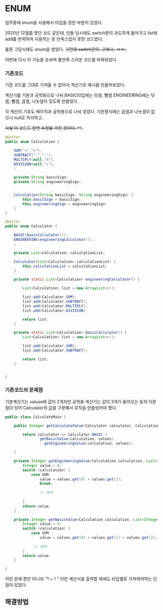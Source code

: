 # ENUM

업무중에  enum을 사용해서 타입을 정한 부분이 있었다. 

2020년 12월쯤 짰던 코드 같은데, 만들 당시에도 switch문이 과도하게 들어가고  list에 add를 반복하여 사용하는 등 만족스럽지 못한 코드였다.

물론 그당시에도 enum을 썼었다. ~~그런데 switch문이.. 2개나.. ㅠㅠ..~~



이번에 다시 이 기능을 손보며 불만족 스러운 코드를 바꿔보았다. 



### 기존코드

기존 코드를 그대로 가져올 수 없어서 계산기로 예시를 만들어보았다.



계산기를 기본과 공학용으로 나눠  BASIC타입에는 덧셈, 뺄셈 ENGINEERING에는 덧셈, 뺄셈, 곱셈, 나눗셈이 있도록 만들었다.

각 계산의 기호도 베이직과 공학용으로 나눠 넣었다. 기본형식에는 곱셈과 나눗셈이 없으니 null로 처리하고.. 

~~사실 이 코드도 한번 수정을 거친 것이다..^^..~~

```java
@Getter
public enum Calculation {

    SUM("+","+"),
    SUBTRACT("-","-"),
    MULTIPLY(null,"X"),
    DIVISION(null,"/"),
    ;

    private String basicSign;
    private String engineeringSign;


    Calculation(String basicSign, String engineeringSign) {
        this.basicSign = basicSign;
        this.engineeringSign = engineeringSign;
    }
}
```



```java
@Getter
public enum Calculator {

    BASIC(basicCalculator()),
    ENGINEERING(engineeringCalculator()),
    ;

    private List<Calculation> calculationList;

    Calculator(List<Calculation> calculationList) {
        this.calculationList = calculationList;
    }

    private static List<Calculation> engineeringCalculator() {

        List<Calculation> list = new ArrayList<>();

        list.add(Calculator.SUM);
        list.add(Calculator.SUBTRACT);
        list.add(Calculator.MULTIPLY);
        list.add(Calculator.DIVISION);

        return list;
    }

    private static List<Calculation> basicCalculator() {
        List<Calculation> list = new ArrayList<>();

        list.add(Calculator.SUM);
        list.add(Calculator.SUBTRACT);

        return list;
    }


}
```



### 기존코드의 문제점

기본계산기는 valuse에 값이 2개지만 공학용 계산기는 값이 3개가 들어오는 등의 다른점이 있어 Calculator의 값을 구분해서 로직을 만들었어야 했다.

```java
public class CalculateMain {

    public Integer getCalculateValue(Calculator calculator, Calculation calculation, List<Integer> values) {

        return calculator == Calculator.BASIC ? 
                getBasicValue(calculation, values) 
                : getEngineeringValue(calculation, values);

    }

    private Integer getEngineeringValue(Calculation calculation, List<Integer> values) {
        Integer value = 0;
        switch (calculation) {
            case SUM:
                value = values.get(0) + values.get(1);
                break;
                
                // 생략
                
        }
        return value;
    }

    private Integer getBasicValue(Calculation calculation, List<Integer> values) {
        Integer value = 0;
        switch (calculation) {
            case SUM:
                value = values.get(0) + values.get(1) + values.get(2);
                
			 // 생략
        }
        return value;
    }

}

```

이런 문제 뿐만 아니라 "1 + 1 " 이런 계산식을 출력할 때에도 타입별로 가져와야하는 단점이 있었다.



## 해결방법

 